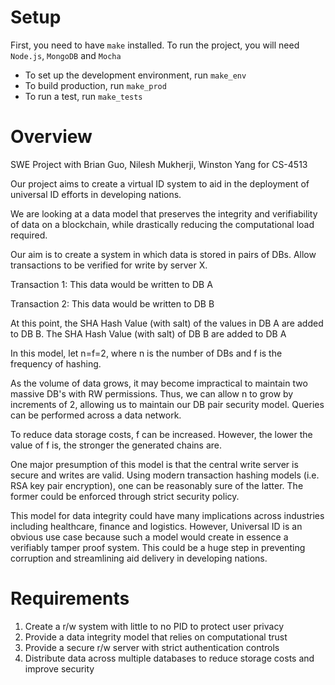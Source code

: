 # Setup

First, you need to have `make` installed. To run the project, you will need `Node.js`, `MongoDB` and `Mocha`
- To set up the development environment, run `make_env`
- To build production, run `make_prod`
- To run a test, run `make_tests`

# Overview
SWE Project with Brian Guo, Nilesh Mukherji, Winston Yang for CS-4513

Our project aims to create a virtual ID system to aid in the deployment of universal ID efforts in developing nations.

We are looking at a data model that preserves the integrity and verifiability of data on a blockchain, while drastically reducing the computational load required.

Our aim is to create a system in which data is stored in pairs of DBs. Allow transactions to be verified for write by server X. 

Transaction 1: This data would be written to DB A

Transaction 2: This data would be written to DB B

At this point, the SHA Hash Value (with salt) of the values in DB A are added to DB B. The SHA Hash Value (with salt) of DB B are added to DB A

In this model, let n=f=2, where n is the number of DBs and f is the frequency of hashing.

As the volume of data grows, it may become impractical to maintain two massive DB's with RW permissions. Thus, we can allow n to grow by increments of 2, allowing us to maintain our DB pair security model. Queries can be performed across a data network. 

To reduce data storage costs, f can be increased. However, the lower the value of f is, the stronger the generated chains are. 

One major presumption of this model is that the central write server is secure and writes are valid. Using modern transaction hashing models (i.e. RSA key pair encryption), one can be reasonably sure of the latter. The former could be enforced through strict security policy.

This model for data integrity could have many implications across industries including healthcare, finance and logistics. However, Universal ID is an obvious use case because such a model would create in essence a verifiably tamper proof system. This could be a huge step in preventing corruption and streamlining aid delivery in developing nations. 

# Requirements
1. Create a r/w system with little to no PID to protect user privacy
2. Provide a data integrity model that relies on computational trust
3. Provide a secure r/w server with strict authentication controls
4. Distribute data across multiple databases to reduce storage costs and improve security

